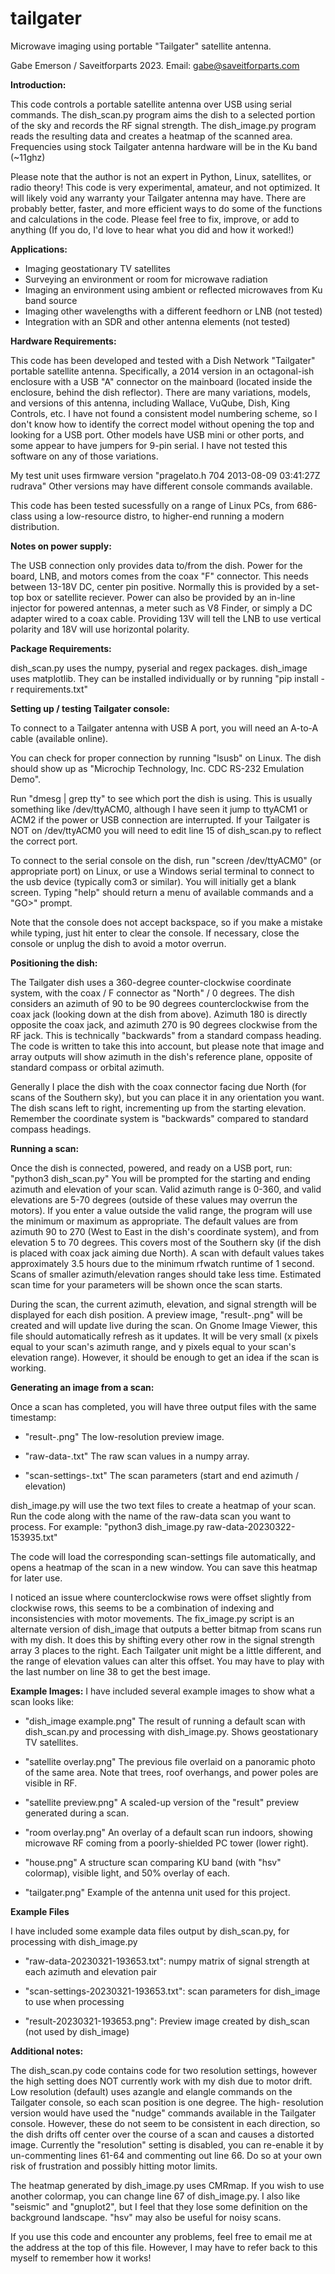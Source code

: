 # tailgater
Microwave imaging using portable "Tailgater" satellite antenna. 

Gabe Emerson / Saveitforparts 2023. Email: gabe@saveitforparts.com

**Introduction:**

This code controls a portable satellite antenna over USB using serial commands. 
The dish_scan.py program aims the dish to a selected portion of the sky and records
the RF signal strength. The dish_image.py program reads the resulting data and 
creates	a heatmap of the scanned area. Frequencies using stock Tailgater antenna 
hardware will be in the Ku band (~11ghz)

Please note that the author is not an expert in Python, Linux, satellites, or 
radio theory! This code is very experimental, amateur, and not optimized. It will
likely void any warranty your Tailgater antenna may have. There are probably better,
faster, and more efficient ways	to do some of the functions and calculations in 
the code. Please feel free to fix, improve, or add to anything (If you do, I'd
love to hear what you did and how it worked!)    


**Applications:**

- Imaging geostationary TV satellites
- Surveying an environment or room for microwave radiation
- Imaging an environment using ambient or reflected microwaves from Ku band source
- Imaging other wavelengths with a different feedhorn or LNB (not tested)
- Integration with an SDR and other antenna elements (not tested) 


**Hardware Requirements:**

This code has been developed and tested with a Dish Network "Tailgater" portable
satellite antenna. Specifically, a 2014 version in an octagonal-ish enclosure 
with a USB "A" connector on the mainboard (located inside the enclosure, behind 
the dish reflector). There are many variations, models, and versions of this 
antenna, including Wallace, VuQube, Dish, King Controls, etc. I have not found a
consistent model numbering scheme, so I don't know how to identify the correct 
model without opening the top and looking for a USB port. Other models have USB
mini or other ports, and some appear to have jumpers for 9-pin serial. I have not 
tested this software on any of those variations.

My test unit uses firmware version "pragelato.h 704 2013-08-09 03:41:27Z rudrava"
Other versions may have different console commands available.

This code has been tested sucessfully on a range of Linux PCs, from 686-class using
a low-resource distro, to higher-end running a modern distribution. 


**Notes on power supply:**

The USB connection only provides data to/from the dish. Power for the board, LNB, and 
motors comes from the coax "F" connector. This needs between 13-18V DC, center pin 
positive. Normally this is provided by a set-top box or satellite reciever. Power can
also be provided by an in-line injector for powered antennas, a meter such as V8 Finder,
or simply a DC adapter wired to a coax cable. Providing 13V will tell the LNB to use
vertical polarity and 18V will use horizontal polarity. 


**Package Requirements:**

dish_scan.py uses the numpy, pyserial and regex packages. dish_image uses matplotlib.
They can be installed individually or by running "pip install -r requirements.txt"


**Setting up / testing Tailgater console:**

To connect to a Tailgater antenna with USB A port, you will need an A-to-A cable
(available online). 

You can check for proper connection by running "lsusb" on Linux. The dish should show
up as "Microchip Technology, Inc. CDC RS-232 Emulation Demo".

Run "dmesg | grep tty" to see which port the dish is using. This is usually something
like /dev/ttyACM0, although I have seen it jump to ttyACM1 or ACM2 if the power or USB
connection are interrupted. If your Tailgater is NOT on /dev/ttyACM0 you will need to 
edit line 15 of dish_scan.py to reflect the correct port. 
	
To connect to the serial console on the dish, run "screen /dev/ttyACM0" (or appropriate
port) on Linux, or use a Windows serial terminal to connect to the usb device (typically
com3 or similar). You will initially get a blank screen. Typing "help" should return a
menu of available commands and a "GO>" prompt. 
	
Note that the console does not accept backspace, so if you make a mistake while typing,
just hit enter to clear the console. If necessary, close the console or unplug the 
dish to avoid a motor overrun. 


**Positioning the dish:**

The Tailgater dish uses a 360-degree counter-clockwise coordinate system, with the coax
/ F connector as "North" / 0 degrees. The dish considers an azimuth of 90 to be 90 degrees
counterclockwise from the coax jack (looking down at the dish from above). Azimuth 180 is
directly opposite the coax jack, and azimuth 270 is 90 degrees clockwise from the RF jack.
This is technically "backwards" from a standard compass heading. The code is written to
take this into account, but please note that image and array outputs will show azimuth in
the dish's reference plane, opposite of standard compass or orbital azimuth. 
		
Generally I place the dish with the coax connector facing due North (for scans of the
Southern sky), but you can place it in any orientation you want. The dish scans left to
right, incrementing up from the starting elevation. Remember the coordinate system is
"backwards" compared to standard compass headings.  


**Running a scan:**

Once the dish is connected, powered, and ready on a USB port, run:
"python3 dish_scan.py"
You will be prompted for the starting and ending azimuth and elevation of your scan. 
Valid azimuth range is 0-360, and valid elevations are 5-70 degrees (outside of these
values may overrun the motors). If you enter a value outside the valid range, the 
program will use the minimum or maximum as appropriate. The default values are from
azimuth 90 to 270 (West to East in the dish's coordinate system), and from elevation 5 
to 70 degrees. This covers most of the Southern sky (if the dish is placed with coax jack
aiming due North). A scan with default values takes approximately 3.5 hours due to the 
minimum rfwatch runtime of 1 second. Scans of smaller azimuth/elevation ranges should take
less time. Estimated scan time for your parameters will be shown once the scan starts. 
	
During the scan, the current azimuth, elevation, and signal strength will be displayed for
each dish position. A preview image, "result-<timestamp>.png" will be created and will 
update live during the scan. On Gnome Image Viewer, this file should automatically refresh as
it updates. It will be very small (x pixels equal to your scan's azimuth range, and y pixels
equal to your scan's elevation range). However, it should be enough to get an idea if the
scan is working. 

	
**Generating an image from a scan:**
	
Once a scan has completed, you will have three output files with the same timestamp:

- "result-<timestamp>.png"         The low-resolution preview image.
	
- "raw-data-<timestamp>.txt"       The raw scan values in a numpy array.
	
- "scan-settings-<timestamp>.txt"  The scan parameters (start and end azimuth / elevation)
	
dish_image.py will use the two text files to create a heatmap of your scan. Run the code 
along with the name of the raw-data scan you want to process. For example:
"python3 dish_image.py raw-data-20230322-153935.txt"
	
The code will load the corresponding scan-settings file automatically, and opens a
heatmap of the scan in a new window. You can save this heatmap for later use. 

I noticed an issue where counterclockwise rows were offset slightly from clockwise rows,
this seems to be a combination of indexing and inconsistencies with motor movements. 
The fix_image.py script is an alternate version of dish_image that outputs a better
bitmap from scans run with my dish. It does this by shifting every other row in the
signal strength array 3 places to the right. Each Tailgater unit might be a little
different, and the range of elevation values can alter this offset. You may have to play
with the last number on line 38 to get the best image.

	
**Example Images:**
I have included several example images to show what a scan looks like:
	 
- "dish_image example.png"  The result of running a default scan with dish_scan.py and 
processing with dish_image.py. Shows geostationary TV satellites.
				  
- "satellite overlay.png"   The previous file overlaid on a panoramic photo of the same area. 
Note that trees, roof overhangs, and power poles are visible in RF.
				  
- "satellite preview.png"   A scaled-up version of the "result" preview generated during a scan.
	
- "room overlay.png"        An overlay of a default scan run indoors, showing microwave RF
coming from a poorly-shielded PC tower (lower right). 
				  
- "house.png"		  A structure scan comparing KU band (with "hsv" colormap), visible
light, and 50% overlay of each. 
				  
- "tailgater.png"		  Example of the antenna unit used for this project.
		

**Example Files**

I have included some example data files output by dish_scan.py, for processing with dish_image.py

- "raw-data-20230321-193653.txt":   numpy matrix of signal strength at each azimuth and elevation pair

- "scan-settings-20230321-193653.txt":    scan parameters for dish_image to use when processing

- "result-20230321-193653.png":     Preview image created by dish_scan (not used by dish_image)


**Additional notes:**
	
The dish_scan.py code contains code for two resolution settings, however the high setting does
NOT currently work with my dish due to motor drift. Low resolution (default) uses azangle and
elangle commands on the Tailgater console, so each scan position is one degree. The high-
resolution version would have used the "nudge" commands available in the Tailgater console. 
However, these do not seem to be consistent in each direction, so the dish drifts off center 
over the course of a scan and causes a distorted image. Currently the "resolution" setting is 
disabled, you can re-enable it by un-commenting lines 61-64 and commenting out line 66. Do so
at your own risk of frustration and possibly hitting motor limits. 

The heatmap generated by dish_image.py uses CMRmap. If you wish to use another colormap, you can
change line 67 of dish_image.py. I also like "seismic" and "gnuplot2", but I feel that they lose
some definition on the background landscape. "hsv" may also be useful for noisy scans. 
	
If you use this code and encounter any problems, feel free to email me at the address at the top
of this file. However, I may have to refer back to this myself to remember how it works! 

